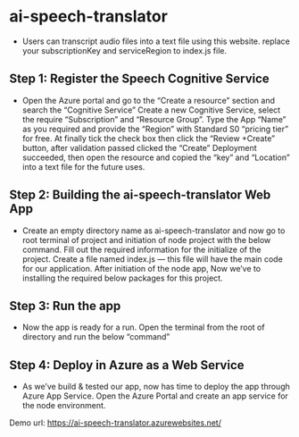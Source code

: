 # ai-speech-translator
* Users can transcript audio files into a text file using this website.
replace your subscriptionKey and serviceRegion to index.js file.

## Step 1: Register the Speech Cognitive Service
* Open the Azure portal and go to the “Create a resource” section and search the “Cognitive Service”
Create a new Cognitive Service, select the require “Subscription” and “Resource Group”.
Type the App “Name” as you required and provide the “Region” with Standard S0 “pricing tier” for free.
At finally tick the check box then click the “Review +Create” button, after validation passed clicked the “Create”
Deployment succeeded, then open the resource and copied the “key” and “Location” into a text file for the future uses.

## Step 2: Building the ai-speech-translator Web App
* Create an empty directory name as ai-speech-translator and now go to root terminal of project and initiation of node project with the below command.
Fill out the required information for the initialize of the project.
Create a file named index.js — this file will have the main code for our application.
After initiation of the node app, Now we’ve to installing the required below packages for this project.

## Step 3: Run the app
* Now the app is ready for a run.
Open the terminal from the root of directory and run the below “command”

## Step 4: Deploy in Azure as a Web Service
* As we’ve build & tested our app, now has time to deploy the app through Azure App Service.
Open the Azure Portal and create an app service for the node environment.


Demo url: https://ai-speech-translator.azurewebsites.net/

